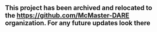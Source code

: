 ## This project has been **archived** and relocated to the https://github.com/McMaster-DARE organization. For any future updates look there
